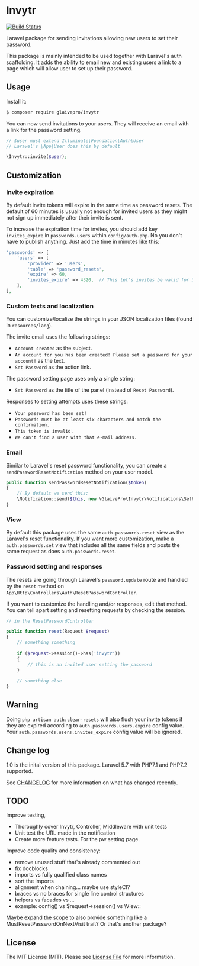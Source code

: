 # Invytr

[![Build Status](https://travis-ci.org/GlaivePro/Invytr.svg?branch=master)](https://travis-ci.org/GlaivePro/Invytr)

Laravel package for sending invitations allowing new users to set their password.

This package is mainly intended to be used together with Laravel's auth scaffolding. It adds the ability to email new and existing users  a link to a page which will allow user to set up their password.

## Usage

Install it:

```bash
$ composer require glaivepro/invytr
```

You can now send invitations to your users. They will receive an email with a link for the password setting.

```php
// $user must extend Illuminate\Foundation\Auth\User
// Laravel's \App\User does this by default

\Invytr::invite($user);
```

## Customization

### Invite expiration

By default invite tokens will expire in the same time as password resets. The default of 60 minutes is usually not enough for invited users as they might not sign up immediately after their invite is sent.

To increase the expiration time for invites, you should add key `invites_expire` in `passwords.users` within `config/auth.php`. No you don't have to publish anything. Just add the time in minutes like this:

```php
'passwords' => [
	'users' => [
		'provider' => 'users',
		'table' => 'password_resets',
		'expire' => 60,
		'invites_expire' => 4320,  // This let's invites be valid for 3 days
	],
],
```

### Custom texts and localization

You can customize/localize the strings in your JSON localization files (found in `resources/lang`).

The invite email uses the following strings:

- `Account created` as the subject.
- `An account for you has been created! Please set a password for your account!` as the text.
- `Set Password` as the action link.

The password setting page uses only a single string:

- `Set Password` as the title of the panel (instead of `Reset Password`).

Responses to setting attempts uses these strings:

- `Your password has been set!`
- `Passwords must be at least six characters and match the confirmation.`
- `This token is invalid.`
- `We can't find a user with that e-mail address.`

### Email

Similar to Laravel's reset password functionality, you can create a `sendPasswordResetNotification` method on your user model.
```php
public function sendPasswordResetNotification($token)
{
	// By default we send this:
	\Notification::send($this, new \GlaivePro\Invytr\Notifications\SetPassword($token));
}
```

### View

By default this package uses the same `auth.passwords.reset` view as the Laravel's reset functionality. If you want more customization, make a `auth.passwords.set` view that includes all the same fields and posts the same request as does `auth.passwords.reset`.

### Password setting and responses

The resets are going through Laravel's `password.update` route and handled by the `reset` method on `App\Http\Controllers\Auth\ResetPasswordController`.

If you want to customize the handling and/or responses, edit that method. You can tell apart setting and resetting requests by checking the session.

```php
// in the ResetPasswordController

public function reset(Request $request)
{
	// something something
	
	if ($request->session()->has('invytr'))
	{
		// this is an invited user setting the password
	}
	
	// something else
}
```

## Warning

Doing `php artisan auth:clear-resets` will also flush your invite tokens if they are expired according to `auth.passwords.users.expire` config value. Your `auth.passwords.users.invites_expire` config value will be ignored.

## Change log

1.0 is the inital version of this package. Laravel 5.7 with PHP7.1 and PHP7.2 supported.

See [CHANGELOG](CHANGELOG.md) for more information on what has changed recently.

## TODO

Improve testing,
- Thoroughly cover Invytr, Controller, Middleware with unit tests
- Unit test the URL made in the notification
- Create more feature tests. For the pw setting page.

Improve code quality and consistency:
- remove unused stuff that's already commented out
- fix docblocks
- imports vs fully qualified class names
- sort the imports
- alignment when chaining... maybe use styleCI?
- braces vs no braces for single line control structures
- helpers vs facades vs ...
- example: config() vs $request->session() vs \View::

Maybe expand the scope to also provide something like a MustResetPasswordOnNextVisit trait? Or that's another package?

## License

The MIT License (MIT). Please see [License File](LICENSE.md) for more information.
